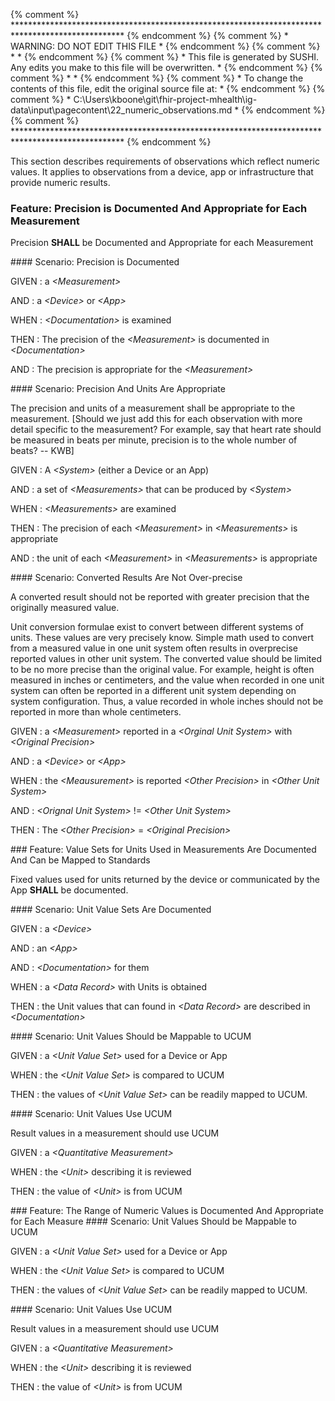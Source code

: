{% comment %} ************************************************************************************************* {% endcomment %}
{% comment %} *                                WARNING: DO NOT EDIT THIS FILE                                 * {% endcomment %}
{% comment %} *                                                                                               * {% endcomment %}
{% comment %} * This file is generated by SUSHI. Any edits you make to this file will be overwritten.         * {% endcomment %}
{% comment %} *                                                                                               * {% endcomment %}
{% comment %} * To change the contents of this file, edit the original source file at:                        * {% endcomment %}
{% comment %} * C:\Users\kboone\git\fhir-project-mhealth\ig-data\input\pagecontent\22_numeric_observations.md * {% endcomment %}
{% comment %} ************************************************************************************************* {% endcomment %}

This section describes requirements of observations which reflect numeric values.  It
applies to observations from a device, app or infrastructure that provide numeric
results.
<span id='precision-is-documented-and-appropriate-for-each-measurement'/>
### <span class='glyphicon text-success glyphicon-phone'/> <span class='glyphicon text-success glyphicon-dashboard'/> Feature: Precision is Documented And Appropriate for Each Measurement

Precision **SHALL** be Documented and Appropriate for each Measurement


<span id='precision-is-documented'/>
#### <span class='glyphicon text-success glyphicon-phone'/> <span class='glyphicon text-success glyphicon-dashboard'/> Scenario: Precision is Documented


GIVEN
: a <i>&lt;Measurement&gt;</i>

   AND
   : a <i>&lt;Device&gt;</i> or <i>&lt;App&gt;</i>

WHEN
: <i>&lt;Documentation&gt;</i> is examined

THEN
: The precision of the <i>&lt;Measurement&gt;</i> is documented in <i>&lt;Documentation&gt;</i>

   AND
   : The precision is appropriate for the <i>&lt;Measurement&gt;</i>


<span id='precision-and-units-are-appropriate'/>
#### <span class='glyphicon text-success glyphicon-phone'/> <span class='glyphicon text-success glyphicon-dashboard'/> Scenario: Precision And Units Are Appropriate

 The precision and units of a measurement shall be appropriate to the measurement.
 [Should we just add this for each observation with more detail specific
  to the measurement? For example, say that heart rate should be measured
  in beats per minute, precision is to the whole number of beats? -- KWB]

GIVEN
: A <i>&lt;System&gt;</i> (either a Device or an App)

   AND
   : a set of <i>&lt;Measurements&gt;</i> that can be produced by <i>&lt;System&gt;</i>

WHEN
: <i>&lt;Measurements&gt;</i> are examined

THEN
: The precision of each <i>&lt;Measurement&gt;</i> in <i>&lt;Measurements&gt;</i> is appropriate

   AND
   : the unit of each <i>&lt;Measurement&gt;</i> in <i>&lt;Measurements&gt;</i> is appropriate


<span id='converted-results-are-not-over-precise'/>
#### <span class='glyphicon text-info glyphicon-phone'/> <span class='glyphicon text-info glyphicon-dashboard'/> Scenario: Converted Results Are Not Over-precise

A converted result should not be reported with greater precision that the originally measured value.

Unit conversion formulae exist to convert between different systems of units.  These values
are very precisely know. Simple math used to convert from a measured value in one unit system
often results in overprecise reported values in other unit system.  The converted value should be
limited to be no more precise than the original value.  For example, height is often measured
in inches or centimeters, and the value when recorded in one unit system can often be reported
in a different unit system depending on system configuration.  Thus, a value recorded in whole inches
should not be reported in more than whole centimeters.

GIVEN
: a <i>&lt;Measurement&gt;</i> reported in a <i>&lt;Orginal Unit System&gt;</i> with <i>&lt;Original Precision&gt;</i>

   AND
   : a <i>&lt;Device&gt;</i> or <i>&lt;App&gt;</i>

WHEN
: the <i>&lt;Meausurement&gt;</i> is reported <i>&lt;Other Precision&gt;</i> in <i>&lt;Other Unit System&gt;</i>

   AND
   : <i>&lt;Orignal Unit System&gt;</i> != <i>&lt;Other Unit System&gt;</i>

THEN
: The <i>&lt;Other Precision&gt;</i> = <i>&lt;Original Precision&gt;</i>


<span id='value-sets-for-units-used-in-measurements-are-documented-and-can-be-mapped-to-standards'/>
### <span class='glyphicon glyphicon-phone'/> <span class='glyphicon glyphicon-dashboard'/> Feature: Value Sets for Units Used in Measurements Are Documented And Can be Mapped to Standards

Fixed values used for units returned by the device or communicated by the App **SHALL** be documented.


<span id='unit-value-sets-are-documented'/>
#### <span class='glyphicon text-success glyphicon-phone'/> <span class='glyphicon text-success glyphicon-dashboard'/> Scenario: Unit Value Sets Are Documented


GIVEN
: a <i>&lt;Device&gt;</i>

   AND
   : an <i>&lt;App&gt;</i>

   AND
   : <i>&lt;Documentation&gt;</i> for them

WHEN
: a <i>&lt;Data Record&gt;</i> with Units is obtained

THEN
: the Unit values that can found in <i>&lt;Data Record&gt;</i> are described in <i>&lt;Documentation&gt;</i>


<span id='unit-values-should-be-mappable-to-ucum'/>
#### <span class='glyphicon text-success glyphicon-phone'/> <span class='glyphicon text-success glyphicon-dashboard'/> Scenario: Unit Values Should be Mappable to UCUM


GIVEN
: a <i>&lt;Unit Value Set&gt;</i> used for a Device or App

WHEN
: the <i>&lt;Unit Value Set&gt;</i> is compared to UCUM

THEN
: the values of <i>&lt;Unit Value Set&gt;</i> can be readily mapped to UCUM.


<span id='unit-values-use-ucum'/>
#### <span class='glyphicon text-info glyphicon-phone'/> <span class='glyphicon text-info glyphicon-dashboard'/> Scenario: Unit Values Use UCUM

Result values in a measurement should use UCUM

GIVEN
: a <i>&lt;Quantitative Measurement&gt;</i>

WHEN
: the <i>&lt;Unit&gt;</i> describing it is reviewed

THEN
: the value of <i>&lt;Unit&gt;</i> is from UCUM


<span id='the-range-of-numeric-values-is-documented-and-appropriate-for-each-measure'/>
### <span class='glyphicon text-info glyphicon-phone'/> <span class='glyphicon text-info glyphicon-dashboard'/> Feature: The Range of Numeric Values is Documented And Appropriate for Each Measure


<span id='unit-values-should-be-mappable-to-ucum'/>
#### <span class='glyphicon text-success glyphicon-phone'/> <span class='glyphicon text-success glyphicon-dashboard'/> Scenario: Unit Values Should be Mappable to UCUM


GIVEN
: a <i>&lt;Unit Value Set&gt;</i> used for a Device or App

WHEN
: the <i>&lt;Unit Value Set&gt;</i> is compared to UCUM

THEN
: the values of <i>&lt;Unit Value Set&gt;</i> can be readily mapped to UCUM.


<span id='unit-values-use-ucum'/>
#### <span class='glyphicon text-info glyphicon-phone'/> <span class='glyphicon text-info glyphicon-dashboard'/> Scenario: Unit Values Use UCUM

Result values in a measurement should use UCUM

GIVEN
: a <i>&lt;Quantitative Measurement&gt;</i>

WHEN
: the <i>&lt;Unit&gt;</i> describing it is reviewed

THEN
: the value of <i>&lt;Unit&gt;</i> is from UCUM


